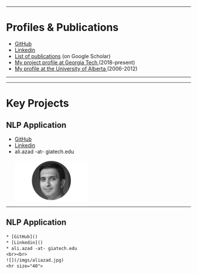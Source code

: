 <hr size="10">

# Profiles & Publications

  * [GitHub](https://github.com/a-azad)
  * [Linkedin](https://www.linkedin.com/in/aliazad/)
  * [List of publications](https://goo.gl/Y2grlj) (on Google Scholar)
  * [My project profile at Georgia Tech ](https://gatech-csm.symplicity.com/profiles/aliazad)(2018-present)
  * [My profile at the University of Alberta ](https://sites.ualberta.ca/~azad1)(2006-2012)

  <hr size="20">

<hr style="height:1px;border:none;color:#333;background-color:#333;" />

# Key Projects

## NLP Application
  * [GitHub]()
  * [Linkedin]()
  * ali.azad -at- giatech.edu
  <br><br>
  ![](/imgs/aliazad.jpg)

  <hr size="30">

## NLP Application

    * [GitHub]()
    * [Linkedin]()
    * ali.azad -at- giatech.edu
    <br><br>
    ![](/imgs/aliazad.jpg)
    <hr size="40">
